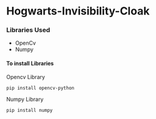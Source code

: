# Hogwarts-Invisibility-Cloak

### Libraries Used

- OpenCv
- Numpy

#### To install Libraries

Opencv Library

```
pip install opencv-python
```

Numpy Library

```
pip install numpy 
```


